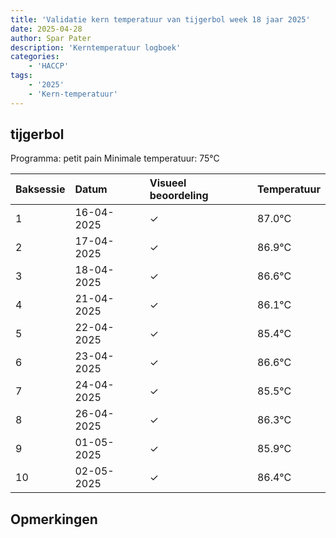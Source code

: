```yaml
---
title: 'Validatie kern temperatuur van tijgerbol week 18 jaar 2025'
date: 2025-04-28
author: Spar Pater
description: 'Kerntemperatuur logboek'
categories:
    - 'HACCP'
tags:
    - '2025'
    - 'Kern-temperatuur'
---
```


## tijgerbol

Programma: petit pain
Minimale temperatuur: 75°C

| Baksessie | Datum | Visueel beoordeling | Temperatuur |
|:---|:---|:---|:---|
| 1 | 16-04-2025 | &check; | 87.0°C |
| 2 | 17-04-2025 | &check; | 86.9°C |
| 3 | 18-04-2025 | &check; | 86.6°C |
| 4 | 21-04-2025 | &check; | 86.1°C |
| 5 | 22-04-2025 | &check; | 85.4°C |
| 6 | 23-04-2025 | &check; | 86.6°C |
| 7 | 24-04-2025 | &check; | 85.5°C |
| 8 | 26-04-2025 | &check; | 86.3°C |
| 9 | 01-05-2025 | &check; | 85.9°C |
| 10 | 02-05-2025 | &check; | 86.4°C |

## Opmerkingen


